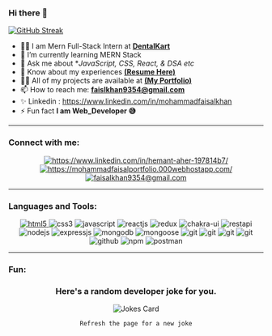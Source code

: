 ### Hi there 👋
[![GitHub Streak](https://streak-stats.demolab.com/?user=MohammadFaisal9354&theme=dark)](https://git.io/streak-stats)
- 👨‍🎓 I am Mern Full-Stack Intern at **[DentalKart](https://www.dentalkart.com/)** 
- 🌱 I’m currently learning MERN Stack
- 💬 Ask me about **JavaScript, CSS, React, & DSA etc*
- 📄 Know about my experiences **[(Resume Here)](https://drive.google.com/file/d/1716vRnJiLkq1VgZRcxKWEpew6Qta2Blr/view?usp=share_link)**
-  👨‍💻 All of my projects are available at **[(My Portfolio)](https://mohammadfaisalportfolio.000webhostapp.com/)**
- 📫 How to reach me: **faislkhan9354@gmail.com**
- ✨ Linkedin :  https://www.linkedin.com/in/mohammadfaisalkhan
- ⚡ Fun fact **I am Web_Developer 😅**
<div>

<hr>

<h3 align="left">Connect with me:</h3>
<p align="center">
    <a href="https://www.linkedin.com/in/mohammadfaisalkhan/" target="_blank">
        <img align="center" src="https://img.shields.io/badge/LinkedIn-0077B5?style=for-the-badge&logo=linkedin&logoColor=white" alt="https://www.linkedin.com/in/hemant-aher-197814b7/" />
    </a>
    <a href="https://mohammadfaisalportfolio.000webhostapp.com/">
        <img align="center" src="https://img.shields.io/badge/Portfolio-18A303?style=for-the-badge&logo=ionic&logoColor=white" alt="https://mohammadfaisalportfolio.000webhostapp.com/" />
    </a>
    <a title="faisalkhan9354@gmail.com" href="mailto:faisalkhan9354@gmail.com">
        <img align="center" src="https://img.shields.io/badge/Gmail-D14836?style=for-the-badge&logo=gmail&logoColor=white" alt="faisalkhan9354@gmail.com" />
    </a>
</p>

<hr>

<h3 align="left">Languages and Tools:</h3>
 <div align="center" style="display:flex,flex-wrap:wrap, gap:10px">
     <a href="https://developer.mozilla.org/en-US/docs/Glossary/HTML5"  target="_blank">
        <img src="https://img.shields.io/badge/html5-%23E34F26.svg?style=for-the-badge&logo=html5&logoColor=white"  alt="html5" />
    </a>  
  <img src = "https://img.shields.io/badge/css3-%231572B6.svg?style=for-the-badge&logo=css3&logoColor=white"  alt="css3" />
  <img src ="https://img.shields.io/badge/javascript-%23323330.svg?style=for-the-badge&logo=javascript&logoColor=%23F7DF1E"  alt="javascript" />
  <img src="https://img.shields.io/badge/React-20232A?style=for-the-badge&logo=react&logoColor=61DAFB"   alt="reactjs" />
  <img src="https://img.shields.io/badge/Redux-593D88?style=for-the-badge&logo=redux&logoColor=white"   alt="redux" />
  <img src = "https://img.shields.io/badge/chakra ui-%234ED1C5.svg?style=for-the-badge&logo=chakraui&logoColor=white"  alt="chakra-ui"/>
  <img src="https://img.shields.io/badge/rest api-%23000000.svg?style=for-the-badge&logo=flask&logoColor=white"  alt="restapi"/>
  
  <img src="https://img.shields.io/badge/Node.js-339933?style=for-the-badge&logo=nodedotjs&logoColor=white"  alt="nodejs" />
  <img src="https://img.shields.io/badge/Express.js-000000?style=for-the-badge&logo=express&logoColor=white"  alt="expressjs"/>
  <img src="https://img.shields.io/badge/MongoDB-4EA94B?style=for-the-badge&logo=mongodb&logoColor=white"  alt="mongodb"/>
  <img src="https://img.shields.io/badge/mongoose-%2300f.svg?style=for-the-badge&logo=fastify&logoColor=white"  alt="mongoose"/>
  
  <img src="https://img.shields.io/badge/heroku-%23430098.svg?style=for-the-badge&logo=heroku&logoColor=white"  alt="git"/>
   <img src="https://img.shields.io/badge/netlify-%23000000.svg?style=for-the-badge&logo=netlify&logoColor=#00C7B7"  alt="git"/>
   <img src="https://img.shields.io/badge/vercel-%23000000.svg?style=for-the-badge&logo=vercel&logoColor=whit"  alt="git"/>
   <img src="https://img.shields.io/badge/Git-f44d27?style=for-the-badge&logo=git&logoColor=white"   alt="git"/>
   <img src="https://img.shields.io/badge/GitHub-100000?style=for-the-badge&logo=github&logoColor=white"   alt="github"/>
   <img src = "https://img.shields.io/badge/NPM-%23000000.svg?style=for-the-badge&logo=npm&logoColor=white"  alt="npm"/>
   <img src ="https://img.shields.io/badge/Postman-FF6C37?style=for-the-badge&logo=postman&logoColor=white"  alt="postman"/>

</div>
<hr>
<h3 align="left">Fun:</h3>


    
<div align="center">
  <h3 align="center">Here's a random developer joke for you.</h3>
  <img align="center" src="https://readme-jokes.vercel.app/api?theme=react" alt="Jokes Card" />
</div>
<p align="center">
  <code>Refresh the page for a new joke</code>
</p>





<!--
**MohammadFaisal9354/MohammadFaisal9354** is a ✨ _special_ ✨ repository because its `README.md` (this file) appears on your GitHub profile.
Here are some ideas to get you started:
- 🔭 I’m currently working on ...
- 🌱 I’m currently learning ...
- 👯 I’m looking to collaborate on ...
- 🤔 I’m looking for help with ...
- 💬 Ask me about ...
- 📫 How to reach me: ...
- 😄 Pronouns: ...
- ⚡ Fun fact: ...
- 📁 Portfolio:  https://mohammadfaisalportfolio.000webhostapp.com/
[![GitHub Streak](https://streak-stats.demolab.com/?user=MohammadFaisal9354)](https://git.io/streak-stats)   or 
<p align="center"><img align="center" src="https://github-readme-streak-stats.herokuapp.com/?user=MohammadFaisal9354&theme=tokyonight" alt="faisalkhan9354" /></p>
both above 2 working fine
-->

